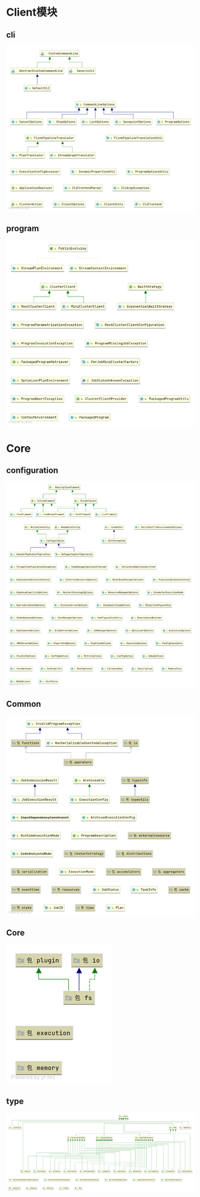 # Client模块

## cli

![](flink客户端结构/cli-1628653324647.png)

## program

![](flink客户端结构/program-1628653332795.png)

# Core

## configuration

![](flink客户端结构/Config.png)

## Common

![](flink客户端结构/common.png)

## Core

![](flink客户端结构/core.png)

## type

![](flink客户端结构/type.png)